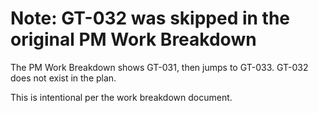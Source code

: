 # Note: GT-032 was skipped in the original PM Work Breakdown

The PM Work Breakdown shows GT-031, then jumps to GT-033. GT-032 does not exist in the plan.

This is intentional per the work breakdown document.
